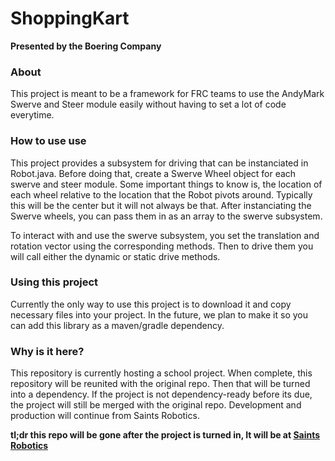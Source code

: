 # ShoppingKart

**Presented by the Boering Company**

### About
This project is meant to be a framework for FRC teams to use the AndyMark Swerve and Steer module easily without having to set a lot of code everytime.

### How to use use
This project provides a subsystem for driving that can be instanciated in Robot.java. Before doing that, create a Swerve Wheel object for each swerve and steer module. Some important things to know is, the location of each wheel relative to the location that the Robot pivots around. Typically this will be the center but it will not always be that. After instanciating the Swerve wheels, you can pass them in as an array to the swerve subsystem.

To interact with and use the swerve subsystem, you set the translation and rotation vector using the corresponding methods. Then to drive them you will call either the dynamic or static drive methods. 

### Using this project

Currently the only way to use this project is to download it and copy necessary files into your project. In the future, we plan to make it so you can add this library as a maven/gradle dependency. 

### Why is it here?

This repository is currently hosting a school project.
When complete, this repository will be reunited with the original repo.
Then that will be turned into a dependency.
If the project is not dependency-ready before its due, the project will still be merged with the original repo.
Development and production will continue from Saints Robotics.

**tl;dr this repo will be gone after the project is turned in, It will be at [Saints Robotics]( https://github.com/saintsrobotics/shoppingkart.git)**


